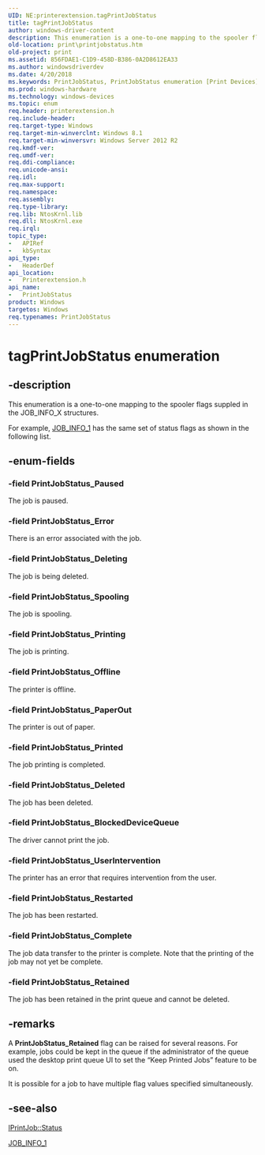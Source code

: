 ```yaml
---
UID: NE:printerextension.tagPrintJobStatus
title: tagPrintJobStatus
author: windows-driver-content
description: This enumeration is a one-to-one mapping to the spooler flags suppled in the JOB_INFO_X structures.
old-location: print\printjobstatus.htm
old-project: print
ms.assetid: 856FDAE1-C1D9-458D-B386-0A2D8612EA33
ms.author: windowsdriverdev
ms.date: 4/20/2018
ms.keywords: PrintJobStatus, PrintJobStatus enumeration [Print Devices], PrintJobStatus_BlockedDeviceQueue, PrintJobStatus_Complete, PrintJobStatus_Deleted, PrintJobStatus_Deleting, PrintJobStatus_Error, PrintJobStatus_Offline, PrintJobStatus_PaperOut, PrintJobStatus_Paused, PrintJobStatus_Printed, PrintJobStatus_Printing, PrintJobStatus_Restarted, PrintJobStatus_Retained, PrintJobStatus_Spooling, PrintJobStatus_UserIntervention, print.printjobstatus, printerextension/PrintJobStatus, printerextension/PrintJobStatus_BlockedDeviceQueue, printerextension/PrintJobStatus_Complete, printerextension/PrintJobStatus_Deleted, printerextension/PrintJobStatus_Deleting, printerextension/PrintJobStatus_Error, printerextension/PrintJobStatus_Offline, printerextension/PrintJobStatus_PaperOut, printerextension/PrintJobStatus_Paused, printerextension/PrintJobStatus_Printed, printerextension/PrintJobStatus_Printing, printerextension/PrintJobStatus_Restarted, printerextension/PrintJobStatus_Retained, printerextension/PrintJobStatus_Spooling, printerextension/PrintJobStatus_UserIntervention, tagPrintJobStatus
ms.prod: windows-hardware
ms.technology: windows-devices
ms.topic: enum
req.header: printerextension.h
req.include-header: 
req.target-type: Windows
req.target-min-winverclnt: Windows 8.1
req.target-min-winversvr: Windows Server 2012 R2
req.kmdf-ver: 
req.umdf-ver: 
req.ddi-compliance: 
req.unicode-ansi: 
req.idl: 
req.max-support: 
req.namespace: 
req.assembly: 
req.type-library: 
req.lib: NtosKrnl.lib
req.dll: NtosKrnl.exe
req.irql: 
topic_type:
-	APIRef
-	kbSyntax
api_type:
-	HeaderDef
api_location:
-	Printerextension.h
api_name:
-	PrintJobStatus
product: Windows
targetos: Windows
req.typenames: PrintJobStatus
---
```


# tagPrintJobStatus enumeration


## -description


This enumeration is a one-to-one mapping to the spooler flags suppled in the JOB_INFO_X structures.

For example, <a href="http://msdn.microsoft.com/en-us/library/windows/desktop/dd145019(v=vs.85).aspx">JOB_INFO_1</a> has the same set of status flags as shown in the following list.


## -enum-fields




### -field PrintJobStatus_Paused

The job is paused.


### -field PrintJobStatus_Error

There is an error associated with the job.


### -field PrintJobStatus_Deleting

The job is being deleted.


### -field PrintJobStatus_Spooling

The job is spooling.


### -field PrintJobStatus_Printing

The job is printing.


### -field PrintJobStatus_Offline

The printer is offline.


### -field PrintJobStatus_PaperOut

The printer is out of paper.


### -field PrintJobStatus_Printed

The job printing is completed.


### -field PrintJobStatus_Deleted

The job has been deleted.


### -field PrintJobStatus_BlockedDeviceQueue

The driver cannot print the job.


### -field PrintJobStatus_UserIntervention

The printer has an error that requires intervention from the user.


### -field PrintJobStatus_Restarted

The job has been restarted.


### -field PrintJobStatus_Complete

The job data transfer to the printer is complete. Note that  the printing of the job may not yet be complete.


### -field PrintJobStatus_Retained

The job has been retained in the print queue and cannot be deleted.


## -remarks



A <b>PrintJobStatus_Retained</b> flag can be raised for several reasons. For example, jobs could be kept in the queue if the administrator of the queue used the desktop print queue UI to set the “Keep Printed Jobs” feature to be on.

It is possible for a job to have multiple  flag values specified simultaneously.




## -see-also




<a href="https://msdn.microsoft.com/3C806C3B-78A1-44B6-A9AC-E7258D216637">IPrintJob::Status</a>



<a href="http://msdn.microsoft.com/en-us/library/windows/desktop/dd145019(v=vs.85).aspx">JOB_INFO_1</a>
 

 


